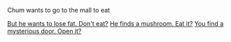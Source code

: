 Chum wants to go to the mall to eat

[But he wants to lose fat. Don't eat?](../adipose/adipose.md)
[He finds a mushroom. Eat it?](../mushroom/collect_mushroom.md)
[You find a mysterious door. Open it?](../candyland/diabetes.md)